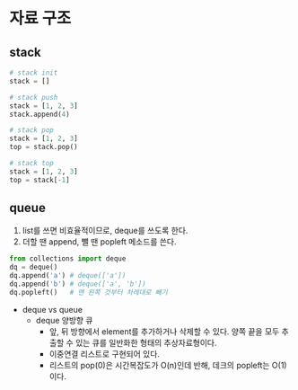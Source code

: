 # 자료 구조
## stack

```python
# stack init
stack = [] 

# stack push
stack = [1, 2, 3]
stack.append(4)

# stack pop
stack = [1, 2, 3]
top = stack.pop()

# stack top
stack = [1, 2, 3]
top = stack[-1]
```

## queue

1. list를 쓰면 비효율적이므로, deque를 쓰도록 한다.
2. 더할 땐 append, 뺄 땐 popleft 메소드를 쓴다.

```python
from collections import deque
dq = deque()
dq.append('a') # deque(['a'])
dq.append('b') # deque(['a', 'b'])
dq.popleft()   # 맨 왼쪽 것부터 차례대로 빼기
```


* deque vs queue
    * deque 양방향 큐
        * 앞, 뒤 방향에서 element를 추가하거나 삭제할 수 있다. 양쪽 끝을 모두 추출할 수 있는 큐를 일반화한 형태의 추상자료형이다.
        * 이중연결 리스트로 구현되어 있다.
        * 리스트의 pop(0)은 시간복잡도가 O(n)인데 반해, 데크의 popleft는 O(1)이다.